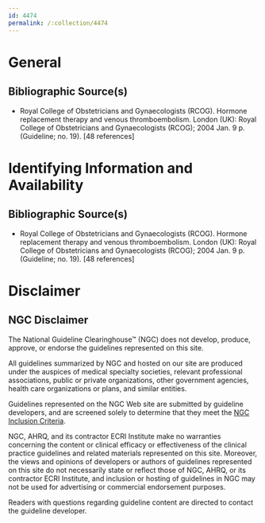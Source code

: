 ```yaml
---
id: 4474
permalink: /:collection/4474
---
```


# General

## Bibliographic Source(s)

- Royal College of Obstetricians and Gynaecologists (RCOG). Hormone replacement therapy and venous thromboembolism. London (UK): Royal College of Obstetricians and Gynaecologists (RCOG); 2004 Jan. 9 p. (Guideline; no. 19). [48 references]

# Identifying Information and Availability

## Bibliographic Source(s)

- Royal College of Obstetricians and Gynaecologists (RCOG). Hormone replacement therapy and venous thromboembolism. London (UK): Royal College of Obstetricians and Gynaecologists (RCOG); 2004 Jan. 9 p. (Guideline; no. 19). [48 references]

# Disclaimer

## NGC Disclaimer

The National Guideline Clearinghouse™ (NGC) does not develop, produce, approve, or endorse the guidelines represented on this site.

All guidelines summarized by NGC and hosted on our site are produced under the auspices of medical specialty societies, relevant professional associations, public or private organizations, other government agencies, health care organizations or plans, and similar entities.

Guidelines represented on the NGC Web site are submitted by guideline developers, and are screened solely to determine that they meet the [NGC Inclusion Criteria](/help-and-about/summaries/inclusion-criteria).

NGC, AHRQ, and its contractor ECRI Institute make no warranties concerning the content or clinical efficacy or effectiveness of the clinical practice guidelines and related materials represented on this site. Moreover, the views and opinions of developers or authors of guidelines represented on this site do not necessarily state or reflect those of NGC, AHRQ, or its contractor ECRI Institute, and inclusion or hosting of guidelines in NGC may not be used for advertising or commercial endorsement purposes.

Readers with questions regarding guideline content are directed to contact the guideline developer.

